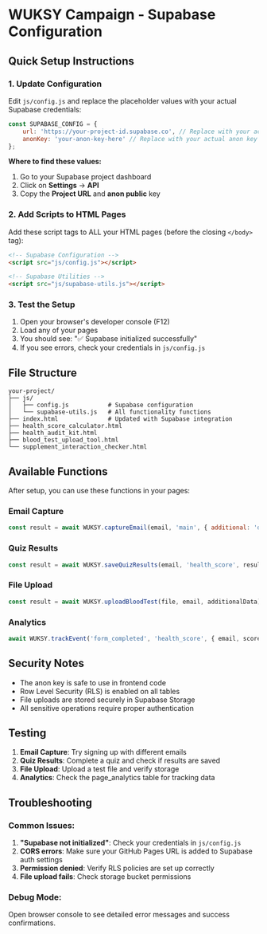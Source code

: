 # WUKSY Campaign - Supabase Configuration

## Quick Setup Instructions

### 1. Update Configuration
Edit `js/config.js` and replace the placeholder values with your actual Supabase credentials:

```javascript
const SUPABASE_CONFIG = {
    url: 'https://your-project-id.supabase.co', // Replace with your actual project URL
    anonKey: 'your-anon-key-here' // Replace with your actual anon key
};
```

**Where to find these values:**
1. Go to your Supabase project dashboard
2. Click on **Settings** → **API**
3. Copy the **Project URL** and **anon public** key

### 2. Add Scripts to HTML Pages
Add these script tags to ALL your HTML pages (before the closing `</body>` tag):

```html
<!-- Supabase Configuration -->
<script src="js/config.js"></script>

<!-- Supabase Utilities -->
<script src="js/supabase-utils.js"></script>
```

### 3. Test the Setup
1. Open your browser's developer console (F12)
2. Load any of your pages
3. You should see: "✅ Supabase initialized successfully"
4. If you see errors, check your credentials in `js/config.js`

## File Structure
```
your-project/
├── js/
│   ├── config.js           # Supabase configuration
│   └── supabase-utils.js   # All functionality functions
├── index.html              # Updated with Supabase integration
├── health_score_calculator.html
├── health_audit_kit.html
├── blood_test_upload_tool.html
└── supplement_interaction_checker.html
```

## Available Functions

After setup, you can use these functions in your pages:

### Email Capture
```javascript
const result = await WUKSY.captureEmail(email, 'main', { additional: 'data' });
```

### Quiz Results
```javascript
const result = await WUKSY.saveQuizResults(email, 'health_score', results, score);
```

### File Upload
```javascript
const result = await WUKSY.uploadBloodTest(file, email, additionalData);
```

### Analytics
```javascript
await WUKSY.trackEvent('form_completed', 'health_score', { email, score });
```

## Security Notes

- The anon key is safe to use in frontend code
- Row Level Security (RLS) is enabled on all tables
- File uploads are stored securely in Supabase Storage
- All sensitive operations require proper authentication

## Testing

1. **Email Capture**: Try signing up with different emails
2. **Quiz Results**: Complete a quiz and check if results are saved
3. **File Upload**: Upload a test file and verify storage
4. **Analytics**: Check the page_analytics table for tracking data

## Troubleshooting

### Common Issues:
1. **"Supabase not initialized"**: Check your credentials in `js/config.js`
2. **CORS errors**: Make sure your GitHub Pages URL is added to Supabase auth settings
3. **Permission denied**: Verify RLS policies are set up correctly
4. **File upload fails**: Check storage bucket permissions

### Debug Mode:
Open browser console to see detailed error messages and success confirmations.
